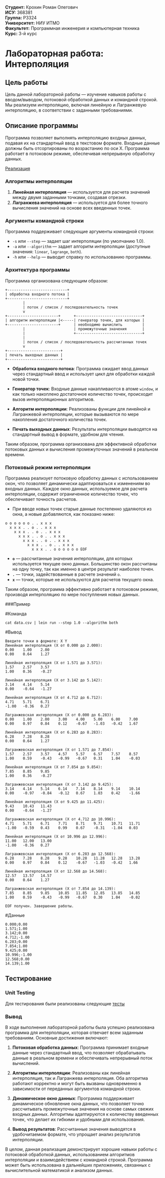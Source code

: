 **Студент:** Крохин Роман Олегович  
**ИСУ:** 368381  
**Группа:** P3324  
**Университет:** НИУ ИТМО  
**Факультет:** Программная инженерия и компьютерная техника  
**Курс:** 3-й курс  

# Лабораторная работа: Интерполяция

## Цель работы

Цель данной лабораторной работы — изучение навыков работы с вводом/выводом, потоковой обработкой данных и командной строкой. Мы реализуем интерполяцию, включая линейную и Лагранжевую интерполяцию, в соответствии с заданными требованиями.

## Описание программы

Программа позволяет выполнять интерполяцию входных данных, подавая их на стандартный ввод в текстовом формате. Входные данные должны быть отсортированы по возрастанию по оси X. Программа работает в потоковом режиме, обеспечивая непрерывную обработку данных.

[Реализация](interpolation/src/interpolation/core.clj)

### Алгоритмы интерполяции

1. **Линейная интерполяция** — используется для расчета значений между двумя заданными точками, создавая отрезки.
2. **Лагранжева интерполяция** — используется для более точного вычисления значений на основе всех введенных точек.

### Аргументы командной строки

Программа поддерживает следующие аргументы командной строки:

- `-s` или `--step` — задает шаг интерполяции (по умолчанию 1.0).
- `-a` или `--algorithm` — задает алгоритм интерполяции (доступные значения: `linear`, `lagrange`, `both`).
- `-h` или `--help` — выводит справку по использованию программы.

### Архитектура программы

Программа организована следующим образом:

```
+---------------------------+
| обработка входного потока |
+---------------------------+
        |
        | поток / список / последовательность точек
        v
+-----------------------+      +------------------------------+
| алгоритм интерполяции |<-----| генератор точек, для которых |
+-----------------------+      | необходимо вычислить         |
        |                      | промежуточные значения       |
        |                      +------------------------------+
        |
        | поток / список / последовательность рассчитанных точек
        v
+------------------------+
| печать выходных данных |
+------------------------+

```

- **Обработка входного потока**: Программа ожидает ввод данных через стандартный ввод и использует цикл для обработки каждой новой точки.
  
- **Генератор точек**: Входные данные накапливаются в атоме `window`, и как только накоплено достаточное количество точек, происходит вызов интерполяционных алгоритмов.

- **Алгоритм интерполяции**: Реализованы функции для линейной и Лагранжевой интерполяции, которые вызываются по мере накопления достаточного количества точек.

- **Печать выходных данных**: Результаты интерполяции выводятся на стандартный вывод в формате, удобном для чтения.

Таким образом, программа организована для эффективной обработки потоковых данных и вычисления промежуточных значений в реальном времени.

### Потоковый режим интерполяции

Программа реализует потоковую обработку данных с использованием окон, что позволяет динамически адаптироваться к изменениям во входных данных. Каждое окно данных, используемое для расчета интерполяции, содержит ограниченное количество точек, что обеспечивает точность расчетов. 

- При вводе новых точек старые данные постепенно удаляются из окна, а новые добавляются, как показано ниже:

```
o o o o o o . . x x x
  x x x . . o . . x x x
    x x x . . o . . x x x
      x x x . . o . . x x x
        x x x . . o . . x x x
          x x x . . o . . x x x
            x x x . . o o o o o o EOF
```


- **`o`** — рассчитанные значения интерполяции, для которых используется текущее окно данных. Большинство окон рассчитаны на одну точку, так как именно в центре результат наиболее точен.
- **`.`** — точки, задействованные в расчете значений `o`.
- **`x`** — точки, которые не используются для расчетов текущего окна.

Таким образом, программа эффективно работает в потоковом режиме, производя интерполяцию по мере поступления новых данных.

###Пример

#Команда
```
cat data.csv | lein run --step 1.0 --algorithm both
```

#Вывод
```
Введите точки в формате: X Y
Линейная интерполяция (X от 0.000 до 2.000):
0.00    1.00    2.00
0.00    0.64    1.27

Линейная интерполяция (X от 1.571 до 3.571):
1.57    2.57    3.57
1.00    0.36    -0.27

Линейная интерполяция (X от 3.142 до 5.142):
3.14    4.14    5.14
0.00    -0.64   -1.27

Линейная интерполяция (X от 4.712 до 6.712):
4.71    5.71    6.71
-1.00   -0.36   0.27

Лагранжевская интерполяция (X от 0.000 до 6.283):
0.00    1.00    2.00    3.00    4.00    5.00    6.00    7.00
0.00    0.97    0.84    0.12    -0.67   -1.03   -0.42   1.67

Линейная интерполяция (X от 6.283 до 8.283):
6.28    7.28    8.28
0.00    0.64    1.27

Лагранжевская интерполяция (X от 1.571 до 7.854):
1.57    2.57    3.57    4.57    5.57    6.57    7.57    8.57
1.00    0.59    -0.43   -0.99   -0.67   0.31    1.04    -0.03

Линейная интерполяция (X от 7.854 до 9.854):
7.85    8.85    9.85
1.00    0.36    -0.27

Лагранжевская интерполяция (X от 3.142 до 9.425):
3.14    4.14    5.14    6.14    7.14    8.14    9.14    10.14
0.00    -0.97   -0.84   -0.12   0.67    1.03    0.42    -1.66

Линейная интерполяция (X от 9.425 до 11.425):
9.43    10.43   11.43
0.00    -0.64   -1.27

Лагранжевская интерполяция (X от 4.712 до 10.996):
4.71    5.71    6.71    7.71    8.71    9.71    10.71   11.71
-1.00   -0.59   0.43    0.99    0.67    -0.31   -1.04   0.03

Линейная интерполяция (X от 10.996 до 12.996):
11.00   12.00   13.00
-1.00   -0.36   0.27

Лагранжевская интерполяция (X от 6.283 до 12.568):
6.28    7.28    8.28    9.28    10.28   11.28   12.28   13.28
0.00    0.97    0.84    0.12    -0.67   -1.03   -0.42   1.66

Линейная интерполяция (X от 12.568 до 14.568):
12.57   13.57   14.57
0.00    0.64    1.27

Лагранжевская интерполяция (X от 7.854 до 14.139):
7.85    8.85    9.85    10.85   11.85   12.85   13.85   14.85
1.00    0.59    -0.43   -0.99   -0.67   0.30    1.04    -0.02

EOF получен. Завершение работы.
```

#Данные
```
0.000;0.00
1.571;1.00
3.142;0.00
4.712;-1.00
6.283;0.00
7.854;1.00
9.425;0.00
10.996;-1.00
12.568;0.00
14.139;1.00
```

## Тестирование

### Unit Testing

Для тестирования были реализованы следующие [тесты](interpolation/test/interpolation/core_test.clj)

### Вывод

В ходе выполнения лабораторной работы была успешно реализована программа для интерполяции, которая отвечает всем заданным требованиям. Основные достижения включают:

1. **Потоковая обработка данных**: Программа принимает входные данные через стандартный ввод, что позволяет обрабатывать данные в реальном времени и обеспечивать непрерывный поток вычислений.

2. **Алгоритмы интерполяции**: Реализованы как линейная интерполяция, так и Лагранжева интерполяция. Оба алгоритма работают корректно и могут быть вызваны одновременно в зависимости от переданных аргументов командной строки.

3. **Динамическое окно данных**: Программа поддерживает динамическое обновление окна данных, что позволяет точно рассчитывать промежуточные значения на основе самых свежих входных данных. Алгоритмы адаптируются к количеству введенных точек, что делает их гибкими и удобными для использования.

4. **Вывод результатов**: Рассчитанные значения выводятся в удобочитаемом формате, что упрощает анализ результатов интерполяции.

В целом, данная реализация демонстрирует хорошие навыки работы с потоковой обработкой данных, использованием алгоритмов интерполяции и взаимодействием с командной строкой. Программа может быть использована в дальнейших приложениях, связанных с вычислительной математикой и анализом данных.




